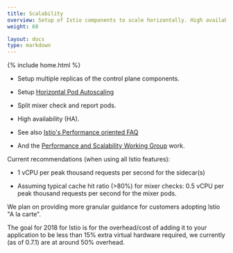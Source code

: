 ```yaml
---
title: Scalability
overview: Setup of Istio components to scale horizontally. High availability.
weight: 60

layout: docs
type: markdown
---
```

{% include home.html %}

* Setup multiple replicas of the control plane components.

* Setup [Horizontal Pod Autoscaling](https://kubernetes.io/docs/tasks/run-application/horizontal-pod-autoscale/)

* Split mixer check and report pods.

* High availability (HA).

* See also [Istio's Performance oriented FAQ](https://github.com/istio/istio/wiki/Istio-Performance-oriented-setup-FAQ)

* And the [Performance and Scalability Working Group](https://github.com/istio/community/blob/master/WORKING-GROUPS.md#performance-and-scalability) work.

Current recommendations (when using all Istio features):

* 1 vCPU per peak thousand requests per second for the sidecar(s)

* Assuming typical cache hit ratio (>80%) for mixer checks: 0.5 vCPU per peak thousand requests per second for the mixer pods.

We plan on providing more granular guidance for customers adopting Istio "A la carte".

The goal for 2018 for Istio is for the overhead/cost of adding it to your application to be less than 15% extra virtual hardware required, we currently (as of 0.7.1) are at around 50% overhead.
